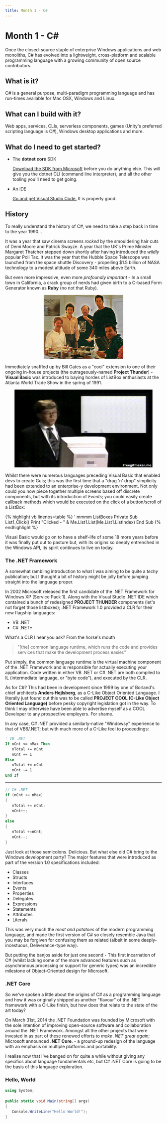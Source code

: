 ```yaml
---
title: Month 1 - C#
---
```


# Month 1 - C#
Once the closed-source staple of enterprise Windows applications and web monoliths, C# has evolved into a lightweight, cross-platform and scalable programming language with a growing community of open source contributors.

## What is it?
C# is a general purpose, multi-paradigm programming language and has run-times available for Mac OSX, Windows and Linux.

## What can I build with it?
Web apps, services, CLIs, serverless components, games (Unity's preferred scripting language is C#), Windows desktop applications and more.

## What do I need to get started?
- The __dotnet core__ SDK
   
  [Download the SDK from Microsoft](https://dotnet.microsoft.com/download) before you do anything else. This will give you the dotnet CLI (command line interpreter), and all the other tooling you'll need to get going.

- An IDE

  [Go and get Visual Studio Code.](https://code.visualstudio.com/) It is properly good.

## History
To really understand the history of C#, we need to take a step back in time to the year 1990...

It was a year that saw cinema screens _rocked_ by the smouldering hair cuts of Demi Moore and Patrick Swayze. A year that the UK's Prime Minister Margaret Thatcher stepped down shortly after having introduced the _wildly_ popular Poll Tax. It was the year that the Hubble Space Telescope was launched from the space shuttle Discovery - propelling $1.5 billion of NASA technology to a modest altitude of some 340 miles above Earth. 

But even more impressive, even more _profoundly important_ - In a small town in California, a crack group of nerds had given birth to a C-based Form Generator known as __Ruby__ (no not that Ruby).

<p align="center">
<img src="./img/ruby_team.gif" alt="Lock up your daughters">
</p>

Immediately snaffled up by Bill Gates as a "cool" extension to one of their ongoing in-house projects (the outrageously-named __Project Thunder__) - __Visual Basic__ was introduced to baying hordes of ListBox enthusiasts at the Atlanta World Trade Show in the spring of 1991.

<p align="center">
<img src="./img/bill.gif" alt="Needs more jpeg">
</p>

Whilst there were numerous languages preceding Visual Basic that enabled devs to create Guis; this was the first time that a "drag 'n' drop" simplicity had been extended to an enterprise-y development environment. Not only could you now piece together multiple screens based off discrete components, but with its introduction of _Events_; you could easily create callback methods which would be executed on the click of a button/scroll of a ListBox:

{% highlight vb linenos=table %}
' mmmm ListBoxes
Private Sub List1_Click()
    Print "Clicked - " & Me.List1.List(Me.List1.ListIndex)
End Sub
{% endhighlight %}

Visual Basic would go on to have a shelf-life of some 18 more years before it was finally put out to pasture but, with its origins so deeply entrenched in the Windows API, its spirit continues to live on today.

### The .NET Framework
A somewhat rambling introduction to what I was aiming to be quite a _techy_ publication; but I thought a bit of history might be jolly before jumping straight into the language proper.

In 2002 Microsoft released the first candidate of the .NET Framework for Windows XP (Service Pack 1). Along with the Visual Studio .NET IDE which contained a bunch of redesigned __PROJECT THUNDER__ components (let's not forget those listboxes); .NET Framework 1.0 provided a CLR for their new flagship languages:

- VB .NET
- C# .NET*

What's a CLR I hear you ask? From the horse's mouth

> "[the] common language runtime, which runs the code and provides services that make the development process easier."

Put simply, the common language runtime is the virtual machine component of the .NET Framework and is responsible for actually executing your application. Code written in either VB .NET or C# .NET are both compiled to IL (intermediate language, or "byte code"), and executed by the CLR.

As for C#? This had been in development since 1999 by one of Borland's chief architects __Anders Hejlsberg__, as a C-Like Object Oriented Language. I literally just found out this was to be called __PROJECT COOL (C-Like Object Oriented Language)__ before pesky copyright legislation got in the way. To think I may otherwise have been able to advertise myself as a COOL Developer to any prospective employers. For shame.

In any case, C# .NET provided a similarly-native "Windowsy" experience to that of VB6/.NET; but with much more of a C-Like feel to proceedings:

```vb
' VB .NET
If nCnt <= nMax Then 
   nTotal += nCnt  
   nCnt += 1       
Else
   nTotal += nCnt
   nCnt -= 1       
End If
```

---

```csharp
// C# .NET
if (nCnt <= nMax)
{
   nTotal += nCnt;
   nCnt++;
}
else
{
   nTotal +=nCnt;
   nCnt--;
}
```

Just look at those semicolons. Delicious. But what else did C# bring to the Windows development party? The major features that were introduced as part of the version 1.0 specifications included:

- Classes
- Structs
- Interfaces
- Events
- Properties
- Delegates
- Expressions
- Statements
- Attributes
- Literals

This was very much the _meat and potatoes_ of the modern programming language, and made the first version of C# so closely resemble Java that you may be forgiven for confusing them as related (albeit in some deeply-incestuous, Deliverance-type way).

But putting the banjos aside for just one second - This first incarnation of C# (whilst lacking some of the more advanced features such as asynchronous processing or support for generic types) was an incredible milestone of Object-Oriented design for Microsoft.

### .NET Core
So we've spoken a little about the origins of C# as a programming language and how it was originally shipped as another "flavour" of the .NET framework with a C-Like finish, but how does that relate to the state of the art today?

On March 31st, 2014 the .NET Foundation was founded by Microsoft with the sole intention of improving open-source software and collaboration around the .NET Framework. Amongst all the other projects that were invested in as part of these renewed efforts to _make .NET great again_; Microsoft announced __.NET Core__. - a ground-up redesign of the language with an emphasis on multiple platforms and portability.

I realise now that I've banged on for quite a while without giving any specifics about language fundamentals etc, but C# .NET Core is going to be the basis of this language exploration.

### Hello, World
```csharp
using System;

public static void Main(string[] args)
{
   Console.WriteLine("Hello World!");
}
```